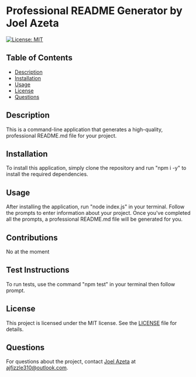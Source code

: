 

# Professional README Generator by Joel Azeta

[![License: MIT](https://img.shields.io/badge/License-MIT-yellow.svg)](https://opensource.org/licenses/MIT)

## Table of Contents

- [Description](#description)
- [Installation](#installation)
- [Usage](#usage)
- [License](#license)
- [Questions](#questions)

## Description

This is a command-line application that generates a high-quality, professional README.md file for your project.

## Installation

To install this application, simply clone the repository and run "npm i -y" to install the required dependencies.

## Usage

After installing the application, run "node index.js" in your terminal. Follow the prompts to enter information about your project. Once you've completed all the prompts, a professional README.md file will be generated for you.

## Contributions

No at the moment

## Test Instructions

To run tests, use the command "npm test" in your terminal then follow prompt.

## License

This project is licensed under the MIT license. See the [LICENSE](LICENSE) file for details.

## Questions

For questions about the project, contact [Joel Azeta](https://github.com/ajfizzle) at ajfizzle310@outlook.com.
